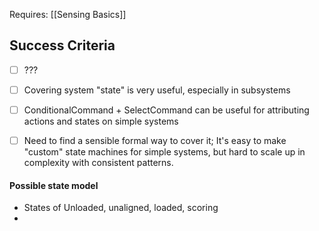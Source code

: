 Requires:
[[Sensing Basics]]
## Success Criteria
- [ ] ???
- [ ] Covering system "state" is very useful, especially in subsystems
- [ ] ConditionalCommand + SelectCommand can be useful for attributing actions and states on simple systems

- [ ] Need to find a sensible formal way to cover it; It's easy to make "custom" state machines for simple systems, but hard to scale up in complexity with consistent patterns.

#### Possible state model
  - States of Unloaded, unaligned, loaded, scoring
  - 